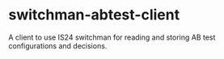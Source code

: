# switchman-abtest-client
A client to use IS24 switchman for reading and storing AB test configurations and decisions.
